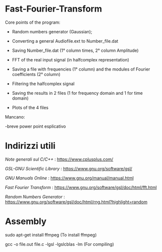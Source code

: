 # Fast-Fourier-Transform

Core points of the program:

- Random numbers generator (Gaussian);

- Converting a general Audiofile.ext to Number_file.dat

- Saving Number_file.dat (1° column times, 2° column Amplitude)

- FFT of the real input signal (in halfcomplex representation)

- Saving a file with frequencies (1° column) and the modules of Fourier coefficients (2° column)

- Filtering the halfcomplex signal

- Saving the results in 2 files (1 for frequency domain and 1 for time domain)

- Plots of the 4 files

Mancano:

-breve power point esplicativo


# Indirizzi utili

*Note generali sul C/C++* : https://www.cplusplus.com/

*GSL-GNU Scientific Library* : https://www.gnu.org/software/gsl/

*GNU Manuals Online* : https://www.gnu.org/manual/manual.html

*Fast Fourier Transform* : https://www.gnu.org/software/gsl/doc/html/fft.html

*Random Numbers Generator* : https://www.gnu.org/software/gsl/doc/html/rng.html?highlight=random


# Assembly

sudo apt-get install ffmpeg (To install ffmpeg)

gcc -o file.out file.c -lgsl -lgslcblas -lm   (For compiling)


